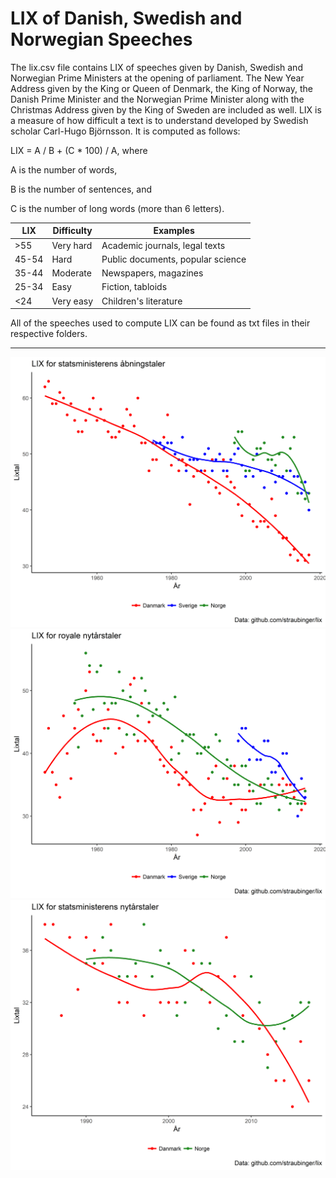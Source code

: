 LIX of Danish, Swedish and Norwegian Speeches
========
The lix.csv file contains LIX of speeches given by Danish, Swedish and Norwegian Prime Ministers at the opening of parliament. The New Year Address given by the King or Queen of Denmark, the King of Norway, the Danish Prime Minister and the Norwegian Prime Minister along with the Christmas Address given by the King of Sweden are included as well. LIX is a measure of how difficult a text is to understand developed by Swedish scholar Carl-Hugo Björnsson. It is computed as follows:

LIX = A / B + (C * 100) / A, where

A is the number of words,

B is the number of sentences, and

C is the number of long words (more than 6 letters).

| LIX   | Difficulty | Examples                          |
| ----- | ---------- | --------------------------------- |
| >55   | Very hard  | Academic journals, legal texts    |
| 45-54 | Hard       | Public documents, popular science |
| 35-44 | Moderate   | Newspapers, magazines             |
| 25-34 | Easy       | Fiction, tabloids                 |
| <24   | Very easy  | Children's literature             |

All of the speeches used to compute LIX can be found as txt files in their respective folders.

<hr>

<img src="https://github.com/Straubinger/lix/blob/master/lix_openparl.png">

<img src="https://github.com/Straubinger/lix/blob/master/lix_newyear_royal.png">

<img src="https://github.com/Straubinger/lix/blob/master/lix_newyear_pm.png">
